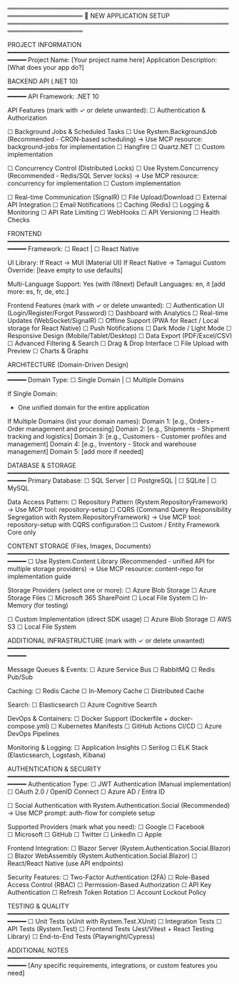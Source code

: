 ═══════════════════════════════════════════════════════════════════
🚀 NEW APPLICATION SETUP
═══════════════════════════════════════════════════════════════════

PROJECT INFORMATION
━━━━━━━━━━━━━━━━━━━━━━━━━━━━━━━━━━━━━━━━━━━━━━━━━━━━━━━━━━━━━━━━
Project Name: [Your project name here]
Application Description: [What does your app do?]

BACKEND API (.NET 10)
━━━━━━━━━━━━━━━━━━━━━━━━━━━━━━━━━━━━━━━━━━━━━━━━━━━━━━━━━━━━━━━━
API Framework: .NET 10

API Features (mark with ✓ or delete unwanted):
☐ Authentication & Authorization

☐ Background Jobs & Scheduled Tasks
  ☐ Use Rystem.BackgroundJob (Recommended - CRON-based scheduling)
    → Use MCP resource: background-jobs for implementation
  ☐ Hangfire
  ☐ Quartz.NET
  ☐ Custom implementation

☐ Concurrency Control (Distributed Locks)
  ☐ Use Rystem.Concurrency (Recommended - Redis/SQL Server locks)
    → Use MCP resource: concurrency for implementation
  ☐ Custom implementation

☐ Real-time Communication (SignalR)
☐ File Upload/Download
☐ External API Integration
☐ Email Notifications
☐ Caching (Redis)
☐ Logging & Monitoring
☐ API Rate Limiting
☐ WebHooks
☐ API Versioning
☐ Health Checks

FRONTEND
━━━━━━━━━━━━━━━━━━━━━━━━━━━━━━━━━━━━━━━━━━━━━━━━━━━━━━━━━━━━━━━━
Framework: ☐ React | ☐ React Native

UI Library:
  If React → MUI (Material UI)
  If React Native → Tamagui
  Custom Override: [leave empty to use defaults]

Multi-Language Support: Yes (with i18next)
Default Languages: en, it [add more: es, fr, de, etc.]

Frontend Features (mark with ✓ or delete unwanted):
☐ Authentication UI (Login/Register/Forgot Password)
☐ Dashboard with Analytics
☐ Real-time Updates (WebSocket/SignalR)
☐ Offline Support (PWA for React / Local storage for React Native)
☐ Push Notifications
☐ Dark Mode / Light Mode
☐ Responsive Design (Mobile/Tablet/Desktop)
☐ Data Export (PDF/Excel/CSV)
☐ Advanced Filtering & Search
☐ Drag & Drop Interface
☐ File Upload with Preview
☐ Charts & Graphs

ARCHITECTURE (Domain-Driven Design)
━━━━━━━━━━━━━━━━━━━━━━━━━━━━━━━━━━━━━━━━━━━━━━━━━━━━━━━━━━━━━━━━
Domain Type: ☐ Single Domain | ☐ Multiple Domains

If Single Domain:
  - One unified domain for the entire application

If Multiple Domains (list your domain names):
  Domain 1: [e.g., Orders - Order management and processing]
  Domain 2: [e.g., Shipments - Shipment tracking and logistics]
  Domain 3: [e.g., Customers - Customer profiles and management]
  Domain 4: [e.g., Inventory - Stock and warehouse management]
  Domain 5: [add more if needed]

DATABASE & STORAGE
━━━━━━━━━━━━━━━━━━━━━━━━━━━━━━━━━━━━━━━━━━━━━━━━━━━━━━━━━━━━━━━━
Primary Database: ☐ SQL Server | ☐ PostgreSQL | ☐ SQLite | ☐ MySQL

Data Access Pattern:
☐ Repository Pattern (Rystem.RepositoryFramework)
  → Use MCP tool: repository-setup
☐ CQRS (Command Query Responsibility Segregation with Rystem.RepositoryFramework)
  → Use MCP tool: repository-setup with CQRS configuration
☐ Custom / Entity Framework Core only

CONTENT STORAGE (Files, Images, Documents)
━━━━━━━━━━━━━━━━━━━━━━━━━━━━━━━━━━━━━━━━━━━━━━━━━━━━━━━━━━━━━━━━
☐ Use Rystem.Content Library (Recommended - unified API for multiple storage providers)
  → Use MCP resource: content-repo for implementation guide
  
  Storage Providers (select one or more):
  ☐ Azure Blob Storage
  ☐ Azure Storage Files
  ☐ Microsoft 365 SharePoint
  ☐ Local File System
  ☐ In-Memory (for testing)

☐ Custom Implementation (direct SDK usage)
  ☐ Azure Blob Storage
  ☐ AWS S3
  ☐ Local File System

ADDITIONAL INFRASTRUCTURE (mark with ✓ or delete unwanted)
━━━━━━━━━━━━━━━━━━━━━━━━━━━━━━━━━━━━━━━━━━━━━━━━━━━━━━━━━━━━━━━━

Message Queues & Events:
☐ Azure Service Bus
☐ RabbitMQ
☐ Redis Pub/Sub

Caching:
☐ Redis Cache
☐ In-Memory Cache
☐ Distributed Cache

Search:
☐ Elasticsearch
☐ Azure Cognitive Search

DevOps & Containers:
☐ Docker Support (Dockerfile + docker-compose.yml)
☐ Kubernetes Manifests
☐ GitHub Actions CI/CD
☐ Azure DevOps Pipelines

Monitoring & Logging:
☐ Application Insights
☐ Serilog
☐ ELK Stack (Elasticsearch, Logstash, Kibana)

AUTHENTICATION & SECURITY
━━━━━━━━━━━━━━━━━━━━━━━━━━━━━━━━━━━━━━━━━━━━━━━━━━━━━━━━━━━━━━━━
Authentication Type:
☐ JWT Authentication (Manual implementation)
☐ OAuth 2.0 / OpenID Connect
☐ Azure AD / Entra ID

☐ Social Authentication with Rystem.Authentication.Social (Recommended)
  → Use MCP prompt: auth-flow for complete setup
  
  Supported Providers (mark what you need):
  ☐ Google
  ☐ Facebook  
  ☐ Microsoft
  ☐ GitHub
  ☐ Twitter
  ☐ LinkedIn
  ☐ Apple
  
  Frontend Integration:
  ☐ Blazor Server (Rystem.Authentication.Social.Blazor)
  ☐ Blazor WebAssembly (Rystem.Authentication.Social.Blazor)
  ☐ React/React Native (use API endpoints)

Security Features:
☐ Two-Factor Authentication (2FA)
☐ Role-Based Access Control (RBAC)
☐ Permission-Based Authorization
☐ API Key Authentication
☐ Refresh Token Rotation
☐ Account Lockout Policy

TESTING & QUALITY
━━━━━━━━━━━━━━━━━━━━━━━━━━━━━━━━━━━━━━━━━━━━━━━━━━━━━━━━━━━━━━━━
☐ Unit Tests (xUnit with Rystem.Test.XUnit)
☐ Integration Tests
☐ API Tests (Rystem.Test)
☐ Frontend Tests (Jest/Vitest + React Testing Library)
☐ End-to-End Tests (Playwright/Cypress)

ADDITIONAL NOTES
━━━━━━━━━━━━━━━━━━━━━━━━━━━━━━━━━━━━━━━━━━━━━━━━━━━━━━━━━━━━━━━━
[Any specific requirements, integrations, or custom features you need]

